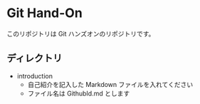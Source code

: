 # Git Hand-On

このリポジトリは Git ハンズオンのリポジトリです。

## ディレクトリ

- introduction
  - 自己紹介を記入した Markdown ファイルを入れてください
  - ファイル名は GithubId.md とします
